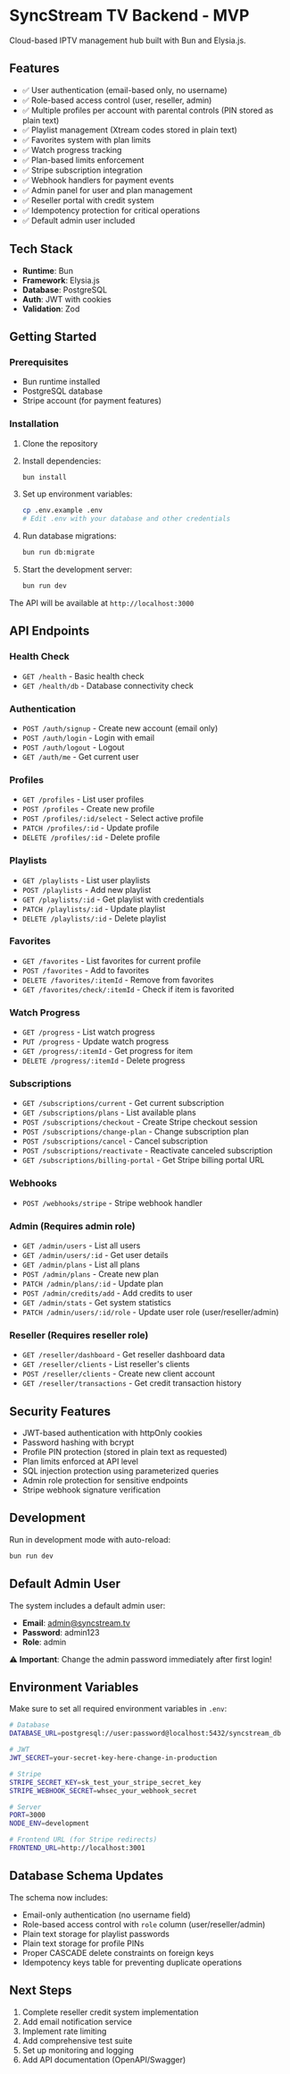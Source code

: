 # SyncStream TV Backend - MVP

Cloud-based IPTV management hub built with Bun and Elysia.js.

## Features

- ✅ User authentication (email-based only, no username)
- ✅ Role-based access control (user, reseller, admin)
- ✅ Multiple profiles per account with parental controls (PIN stored as plain text)
- ✅ Playlist management (Xtream codes stored in plain text)
- ✅ Favorites system with plan limits
- ✅ Watch progress tracking
- ✅ Plan-based limits enforcement
- ✅ Stripe subscription integration
- ✅ Webhook handlers for payment events
- ✅ Admin panel for user and plan management
- ✅ Reseller portal with credit system
- ✅ Idempotency protection for critical operations
- ✅ Default admin user included

## Tech Stack

- **Runtime**: Bun
- **Framework**: Elysia.js
- **Database**: PostgreSQL
- **Auth**: JWT with cookies
- **Validation**: Zod

## Getting Started

### Prerequisites

- Bun runtime installed
- PostgreSQL database
- Stripe account (for payment features)

### Installation

1. Clone the repository
2. Install dependencies:
   ```bash
   bun install
   ```

3. Set up environment variables:
   ```bash
   cp .env.example .env
   # Edit .env with your database and other credentials
   ```

4. Run database migrations:
   ```bash
   bun run db:migrate
   ```

5. Start the development server:
   ```bash
   bun run dev
   ```

The API will be available at `http://localhost:3000`

## API Endpoints

### Health Check
- `GET /health` - Basic health check
- `GET /health/db` - Database connectivity check

### Authentication
- `POST /auth/signup` - Create new account (email only)
- `POST /auth/login` - Login with email
- `POST /auth/logout` - Logout
- `GET /auth/me` - Get current user

### Profiles
- `GET /profiles` - List user profiles
- `POST /profiles` - Create new profile
- `POST /profiles/:id/select` - Select active profile
- `PATCH /profiles/:id` - Update profile
- `DELETE /profiles/:id` - Delete profile

### Playlists
- `GET /playlists` - List user playlists
- `POST /playlists` - Add new playlist
- `GET /playlists/:id` - Get playlist with credentials
- `PATCH /playlists/:id` - Update playlist
- `DELETE /playlists/:id` - Delete playlist

### Favorites
- `GET /favorites` - List favorites for current profile
- `POST /favorites` - Add to favorites
- `DELETE /favorites/:itemId` - Remove from favorites
- `GET /favorites/check/:itemId` - Check if item is favorited

### Watch Progress
- `GET /progress` - List watch progress
- `PUT /progress` - Update watch progress
- `GET /progress/:itemId` - Get progress for item
- `DELETE /progress/:itemId` - Delete progress

### Subscriptions
- `GET /subscriptions/current` - Get current subscription
- `GET /subscriptions/plans` - List available plans
- `POST /subscriptions/checkout` - Create Stripe checkout session
- `POST /subscriptions/change-plan` - Change subscription plan
- `POST /subscriptions/cancel` - Cancel subscription
- `POST /subscriptions/reactivate` - Reactivate canceled subscription
- `GET /subscriptions/billing-portal` - Get Stripe billing portal URL

### Webhooks
- `POST /webhooks/stripe` - Stripe webhook handler

### Admin (Requires admin role)
- `GET /admin/users` - List all users
- `GET /admin/users/:id` - Get user details
- `GET /admin/plans` - List all plans
- `POST /admin/plans` - Create new plan
- `PATCH /admin/plans/:id` - Update plan
- `POST /admin/credits/add` - Add credits to user
- `GET /admin/stats` - Get system statistics
- `PATCH /admin/users/:id/role` - Update user role (user/reseller/admin)

### Reseller (Requires reseller role)
- `GET /reseller/dashboard` - Get reseller dashboard data
- `GET /reseller/clients` - List reseller's clients
- `POST /reseller/clients` - Create new client account
- `GET /reseller/transactions` - Get credit transaction history

## Security Features

- JWT-based authentication with httpOnly cookies
- Password hashing with bcrypt
- Profile PIN protection (stored in plain text as requested)
- Plan limits enforced at API level
- SQL injection protection using parameterized queries
- Admin role protection for sensitive endpoints
- Stripe webhook signature verification

## Development

Run in development mode with auto-reload:
```bash
bun run dev
```

## Default Admin User

The system includes a default admin user:
- **Email**: admin@syncstream.tv
- **Password**: admin123
- **Role**: admin

⚠️ **Important**: Change the admin password immediately after first login!

## Environment Variables

Make sure to set all required environment variables in `.env`:

```bash
# Database
DATABASE_URL=postgresql://user:password@localhost:5432/syncstream_db

# JWT
JWT_SECRET=your-secret-key-here-change-in-production

# Stripe
STRIPE_SECRET_KEY=sk_test_your_stripe_secret_key
STRIPE_WEBHOOK_SECRET=whsec_your_webhook_secret

# Server
PORT=3000
NODE_ENV=development

# Frontend URL (for Stripe redirects)
FRONTEND_URL=http://localhost:3001
```

## Database Schema Updates

The schema now includes:
- Email-only authentication (no username field)
- Role-based access control with `role` column (user/reseller/admin)
- Plain text storage for playlist passwords
- Plain text storage for profile PINs
- Proper CASCADE delete constraints on foreign keys
- Idempotency keys table for preventing duplicate operations

## Next Steps

1. Complete reseller credit system implementation
2. Add email notification service
3. Implement rate limiting
4. Add comprehensive test suite
5. Set up monitoring and logging
6. Add API documentation (OpenAPI/Swagger)
